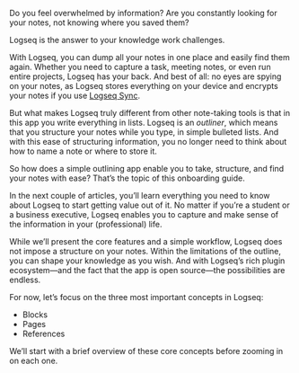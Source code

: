 Do you feel overwhelmed by information? Are you constantly looking for your notes, not knowing where you saved them?

Logseq is the answer to your knowledge work challenges.

With Logseq, you can dump all your notes in one place and easily find them again. Whether you need to capture a task, meeting notes, or even run entire projects, Logseq has your back. And best of all: no eyes are spying on your notes, as Logseq stores everything on your device and encrypts your notes if you use [Logseq Sync](../2.sync).

But what makes Logseq truly different from other note-taking tools is that in this app you write everything in lists. Logseq is an _outliner_, which means that you structure your notes while you type, in simple bulleted lists. And with this ease of structuring information, you no longer need to think about how to name a note or where to store it.

So how does a simple outlining app enable you to take, structure, and find your notes with ease? That’s the topic of this onboarding guide.

In the next couple of articles, you’ll learn everything you need to know about Logseq to start getting value out of it. No matter if you’re a student or a business executive, Logseq enables you to capture and make sense of the information in your (professional) life.

While we’ll present the core features and a simple workflow, Logseq does not impose a structure on your notes. Within the limitations of the outline, you can shape your knowledge as you wish. And with Logseq’s rich plugin ecosystem—and the fact that the app is open source—the possibilities are endless.

For now, let’s focus on the three most important concepts in Logseq:

* Blocks
* Pages
* References

We’ll start with a brief overview of these core concepts before zooming in on each one.
